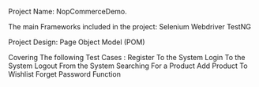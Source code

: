 
Project Name:
NopCommerceDemo.

The main Frameworks included in the project:
Selenium Webdriver
TestNG

Project Design:
Page Object Model (POM)

Covering The following Test Cases :
Register To the System
Login To the System
Logout From the System
Searching For a Product
Add Product To Wishlist
Forget Password Function
